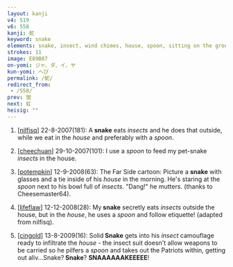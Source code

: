 ```yaml
---
layout: kanji
v4: 519
v6: 558
kanji: 蛇
keyword: snake
elements: snake, insect, wind chimes, house, spoon, sitting on the ground
strokes: 11
image: E89B87
on-yomi: ジャ、ダ、イ、ヤ
kun-yomi: へび
permalink: /蛇/
redirect_from:
 - /558/
prev: 蛍
next: 虹
heisig: ""
---
```


1) [<a href="http://kanji.koohii.com/profile/nilfisq">nilfisq</a>] 22-8-2007(181): A<strong> snake</strong> eats <em>insects</em> and he does that outside, while we eat in the <em>house</em> and preferably with a <em>spoon</em>.

2) [<a href="http://kanji.koohii.com/profile/cheechuan">cheechuan</a>] 29-10-2007(101): I use a <em>spoon</em> to feed my pet-snake <em>insects</em> in the house.

3) [<a href="http://kanji.koohii.com/profile/potempkin">potempkin</a>] 12-9-2008(63): The Far Side cartoon: Picture a <strong>snake</strong> with glasses and a tie inside of his <em>house</em> in the morning. He&#039;s staring at the <em>spoon</em> next to his bowl full of <em>insects</em>. &quot;Dang!&quot; he mutters. (thanks to Cheesemaster64).

4) [<a href="http://kanji.koohii.com/profile/lifeflaw">lifeflaw</a>] 12-12-2008(28): My<strong> snake</strong> secretly eats <em>insects</em> outside the house, but in the <em>house</em>, he uses a <em>spoon</em> and follow etiquette! (adapted from nilfisq).

5) [<a href="http://kanji.koohii.com/profile/cingold">cingold</a>] 13-8-2009(16): Solid<strong> Snake</strong> gets into his <em>insect</em> camouflage ready to infiltrate the <em>house</em> - the insect suit doesn&#039;t allow weapons to be carried so he pilfers a <em>spoon</em> and takes out the Patriots within, getting out aliv...Snake?<strong> Snake</strong>? <strong>SNAAAAAAKEEEEE</strong>!

